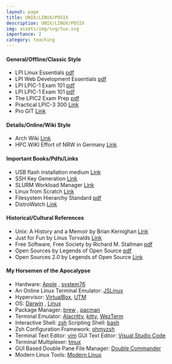 ```yaml
---
layout: page
title: UNIX/LINUX/POSIX
description: UNIX/LINUX/POSIX
img: assets/img/svg/tux.svg
importance: 2
category: teaching
---
```


#### General/Offline/Classic Style

* LPI Linux Essentials [pdf](https://learning.lpi.org/pdfstore/LPI-Learning-Material-010-160-en.pdf)
* LPI Web Development Essentials [pdf](https://learning.lpi.org/pdfstore/LPI-Learning-Material-030-100-en.pdf)
* LPI LPIC-1 Exam 101 [pdf](https://learning.lpi.org/pdfstore/LPI-Learning-Material-101-500-en.pdf)
* LPI LPIC-1 Exam 101 [pdf](https://learning.lpi.org/pdfstore/LPI-Learning-Material-102-500-en.pdf)  
* The LPIC2 Exam Prep [pdf](https://lpic2book.github.io/src/pdf/lpic2book.pdf)
* Practical LPIC-3 300 [Link](https://link.springer.com/book/10.1007/978-1-4842-4473-9)
* Pro GIT [Link](https://github.com/progit/progit2/releases/download/2.1.360/progit.pdf)

#### Details/Online/Wiki Style
* Arch Wiki [Link](https://wiki.archlinux.org/)
* HPC WIKI Effort of NRW in Germany [Link](https://hpc-wiki.info/hpc/HPC_Wiki)

#### Important Books/Pdfs/Links
* USB flash installation medium [Link](https://wiki.archlinux.org/title/USB_flash_installation_medium)
* SSH Key Generation [Link](https://wiki.archlinux.org/title/SSH_keys)
* SLURM Workload Manager [Link](https://slurm.schedmd.com/)
* Linux from Scratch [Link](https://www.linuxfromscratch.org/lfs/downloads/stable/LFS-BOOK-12.0.pdf)
* Filesystem Hierarchy Standard [pdf](https://refspecs.linuxfoundation.org/FHS_3.0/fhs-3.0.pdf)
* DistroWatch [Link](https://distrowatch.com/)

#### Historical/Cultural References
* Unix: A History and a Memoir by Brian Kernighan [Link](https://www.cs.princeton.edu/~bwk/memoir.html)
* Just for Fun by Linus Torvalds [Link](https://www.harpercollins.com/products/just-for-fun-linus-torvaldsdavid-diamond?variant=32118179364898)
* Free Software, Free Society by Richard M. Stallman [pdf](https://www.gnu.org/doc/fsfs3-hardcover.pdf)
* Open Sources by Legends of Open Source [pdf](https://smaldone.com.ar/documentos/libros/opensources.pdf)
* Open Sources 2.0 by Legends of Open Source [Link](https://www.oreilly.com/library/view/open-sources-20/0596008023/)

#### My Horsemen of the Apocalypse
* Hardware: [Apple](https://www.apple.com/mac/) , [system76](https://system76.com/)
* An Online Linux Terminal Emulator: [JSLinux](https://bellard.org/jslinux/)  
* Hypervisor: [VirtualBox](https://www.virtualbox.org/), [UTM](https://mac.getutm.app/)
* OS: [Darwin](https://github.com/apple/darwin-xnu) , [Linux](https://www.kernel.org/)
* Package Manager: [brew](https://brew.sh/) , [pacman](https://archlinux.org/pacman/)
* Terminal Emulator: [Alacritty](https://alacritty.org/), [kitty](https://sw.kovidgoyal.net/kitty/), [WezTerm](https://wezfurlong.org/wezterm/)
* Interactive Shell: [zsh](https://www.zsh.org/) Scripting Shell: [bash](https://www.gnu.org/software/bash/)
* Zsh Configuration Framework: [ohmyzsh](https://ohmyz.sh/)
* Terminal Text Editor: [vim](https://www.vim.org/) GUI Text Editor: [Visual Studio Code](https://code.visualstudio.com/)
* Terminal Multiplexer: [tmux](https://github.com/tmux)
* GUI Based Double Pane File Manager: [Double Commander](https://doublecmd.sourceforge.io/)
* Modern Linux Tools: [Modern Linux](https://github.com/ibraheemdev/modern-unix)



